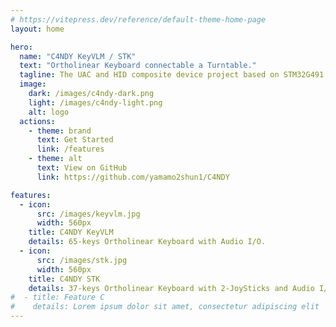 ```yaml
---
# https://vitepress.dev/reference/default-theme-home-page
layout: home

hero:
  name: "C4NDY KeyVLM / STK"
  text: "Ortholinear Keyboard connectable a Turntable."
  tagline: The UAC and HID composite device project based on STM32G491.
  image:
    dark: /images/c4ndy-dark.png
    light: /images/c4ndy-light.png
    alt: logo
  actions:
    - theme: brand
      text: Get Started
      link: /features
    - theme: alt
      text: View on GitHub
      link: https://github.com/yamamo2shun1/C4NDY 

features:
  - icon:
      src: /images/keyvlm.jpg
      width: 560px
    title: C4NDY KeyVLM
    details: 65-keys Ortholinear Keyboard with Audio I/O.
  - icon:
      src: /images/stk.jpg
      width: 560px
    title: C4NDY STK
    details: 37-keys Ortholinear Keyboard with 2-JoySticks and Audio I/O.
#  - title: Feature C
#    details: Lorem ipsum dolor sit amet, consectetur adipiscing elit
---
```



